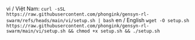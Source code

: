 vi / Việt Nam: ```curl -sSL https://raw.githubusercontent.com/phongink/gensyn-rl-swarm/refs/heads/main/vi/setup.sh | bash```
en / English ```wget -O setup.sh https://raw.githubusercontent.com/phongink/gensyn-rl-swarm/main/vi/setup.sh && chmod +x setup.sh && ./setup.sh```
